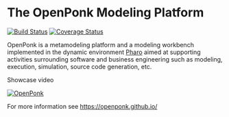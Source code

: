 # The OpenPonk Modeling Platform
[![Build Status](https://travis-ci.com/OpenPonk/openponk.svg?branch=master)](https://travis-ci.com/OpenPonk/openponk) [![Coverage Status](https://coveralls.io/repos/github/OpenPonk/openponk/badge.svg?branch=master)](https://coveralls.io/github/OpenPonk/openponk?branch=master)

OpenPonk is a metamodeling platform and a modeling workbench implemented in the dynamic environment [Pharo](https://pharo.org) aimed at supporting activities surrounding software and business engineering such as modeling, execution, simulation, source code generation, etc.

Showcase video

[![OpenPonk](http://img.youtube.com/vi/_gQgXdJyr-0/0.jpg)](https://www.youtube.com/watch?v=_gQgXdJyr-0)

For more information see https://openponk.github.io/
